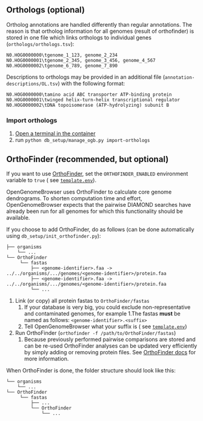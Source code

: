 ## Orthologs (optional)

Ortholog annotations are handled differently than regular annotations. The reason is that ortholog information for all genomes (result of orthofinder) is stored in one file which links orthologs to individual genes (`orthologs/orthologs.tsv`):

```
N0.HOG0000000\tgenome_1_123, genome_2_234
N0.HOG0000001\tgenome_2_345, genome_3_456, genome_4_567
N0.HOG0000002\tgenome_6_789, genome_7_890
```

Descriptions to orthologs may be provided in an additional file (`annotation-descriptions/OL.tsv`) with the following format:

```
N0.HOG0000000\tamino acid ABC transporter ATP-binding protein
N0.HOG0000001\twinged helix-turn-helix transcriptional regulator
N0.HOG0000002\tDNA topoisomerase (ATP-hydrolyzing) subunit B
```

### Import orthologs

1. [Open a terminal in the container](https://github.com/opengenomebrowser/opengenomebrowser-docker-template#open-a-terminal-in-the-container)
1. run `python db_setup/manage_ogb.py import-orthologs`

## OrthoFinder (recommended, but optional)

If you want to use [OrthoFinder](https://github.com/davidemms/OrthoFinder), set the `ORTHOFINDER_ENABLED` environment variable to `true` (
see [`template.env`](https://github.com/opengenomebrowser/opengenomebrowser-docker-template/blob/main/production-template.env)).

OpenGenomeBrowser uses OrthoFinder to calculate core genome dendrograms. To shorten computation time and effort, OpenGenomeBrowser expects that the
pairwise DIAMOND searches have already been run for all genomes for which this functionality should be available.

If you choose to add OrthoFinder, do as follows (can be done automatically using `db_setup/init_orthofinder.py`):

```
├── organisms
    └── ...
└── OrthoFinder
     └── fastas
         ├── <genome-identifier>.faa -> ../../organisms/.../genomes/<genome-identifier>/protein.faa
         ├── <genome-identifier>.faa -> ../../organisms/.../genomes/<genome-identifier>/protein.faa
         └── ...
```

1. Link (or copy) all protein fastas to `OrthoFinder/fastas`
    1. If your database is very big, you could exclude non-representative and contaminated genomes, for example 1.The fastas **must** be named as
       follows: `<genome-identifier>.<suffix>`
    1. Tell OpenGenomeBrowser what your suffix is (
       see [`template.env`](https://github.com/opengenomebrowser/opengenomebrowser-docker-template/blob/main/production-template.env))
1. Run OrthoFinder (`orthofinder -f /path/to/OrthoFinder/fastas`)
    1. Because previously performed pairwise comparisons are stored and can be re-used OrthoFinder analyses can be updated very efficiently by simply adding or removing protein files.
       See [OrthoFinder docs](https://github.com/davidemms/OrthoFinder#advanced-usage) for more information.

When OrthoFinder is done, the folder structure should look like this:

```
└── organisms
    └── ...
└── OrthoFinder
     └── fastas
         ├── ...
         └── OrthoFinder
             └── ...
```
